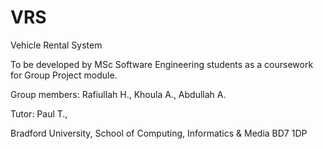 VRS
===

Vehicle Rental System

To be developed by MSc Software Engineering students as a coursework for Group Project module. 

Group members: Rafiullah H., Khoula A., Abdullah A. 

Tutor: Paul T., 

Bradford University, 
School of Computing, Informatics & Media
BD7 1DP 
